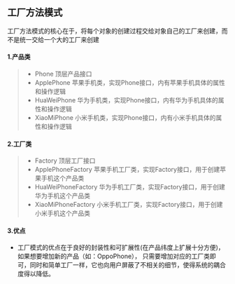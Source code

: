 ## 工厂方法模式
工厂方法模式的核心在于，将每个对象的创建过程交给对象自己的工厂来创建，而不是统一交给一个大的工厂来创建

#### 1.产品类
> - Phone 顶层产品接口
> - ApplePhone 苹果手机类，实现Phone接口，内有苹果手机具体的属性和操作逻辑
> - HuaWeiPhone 华为手机类，实现Phone接口，内有华为手机具体的属性和操作逻辑
> - XiaoMiPhone 小米手机类，实现Phone接口，内有小米手机具体的属性和操作逻辑

#### 2.工厂类
> - Factory 顶层工厂接口
> - ApplePhoneFactory 苹果手机工厂类，实现Factory接口，用于创建苹果手机这个产品类
> - HuaWeiPhoneFactory 华为手机工厂类，实现Factory接口，用于创建华为手机这个产品类
> - XiaoMiPhoneFactory 小米手机工厂类，实现Factory接口，用于创建小米手机这个产品类

#### 3.优点
- 工厂模式的优点在于良好的封装性和可扩展性(在产品纬度上扩展十分方便)，如果想要增加新的产品（如：OppoPhone），
只需要增加对应的工厂类即可，同时和简单工厂一样，它也向用户屏蔽了不相关的细节，使得系统的耦合度得以降低。

